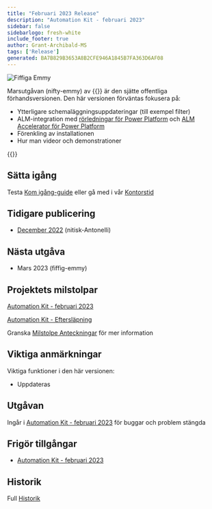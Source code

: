 ```yaml
---
title: "Februari 2023 Release"
description: "Automation Kit - februari 2023"
sidebar: false
sidebarlogo: fresh-white
include_footer: true
author: Grant-Archibald-MS
tags: ['Release']
generated: BA7B829B3653A8B2CFE946A1845B7FA363D6AF08
---
```


![Fiffiga Emmy](/images/nifty-emmy.png)

Marsutgåvan (nifty-emmy) av {{<product-name>}} är den sjätte offentliga förhandsversionen. Den här versionen förväntas fokusera på:

- Ytterligare schemaläggningsuppdateringar (till exempel filter)
- ALM-integration med [rörledningar för Power Platform](https://learn.microsoft.com/en-us/power-platform/alm/pipelines) och [ALM Accelerator för Power Platform](https://learn.microsoft.com/en-us/power-platform/guidance/coe/almacceleratorpowerplatform-components)
- Förenkling av installationen
- Hur man videor och demonstrationer

{{<questions name="/content/sv/releases/march-2023.json" completed="Tack för att du ger feedback" showNavigationButtons="false" locale="sv">}}

## Sätta igång

Testa [Kom igång-guide](/sv/get-started) eller gå med i vår [Kontorstid](/sv/office-hours)

## Tidigare publicering

- [December 2022](/sv/releases/december-2022) (nitisk-Antonelli)

## Nästa utgåva

- Mars 2023 (fiffig-emmy)

## Projektets milstolpar

[Automation Kit - februari 2023](https://github.com/orgs/microsoft/projects/486/views/9)

[Automation Kit - Eftersläpning](https://github.com/orgs/microsoft/projects/486/views/1)

Granska [Milstolpe Anteckningar](/sv/releases/milestones) för mer information

## Viktiga anmärkningar

Viktiga funktioner i den här versionen:

- Uppdateras

## Utgåvan

Ingår i [Automation Kit - februari 2023](https://github.com/microsoft/powercat-automation-kit/releases/tag/AutomationKit-February2023) för buggar och problem stängda

## Frigör tillgångar

- [Automation Kit - februari 2023](https://github.com/microsoft/powercat-automation-kit/releases/tag/AutomationKit-February2023)

## Historik

Full [Historik](/sv/releases)

